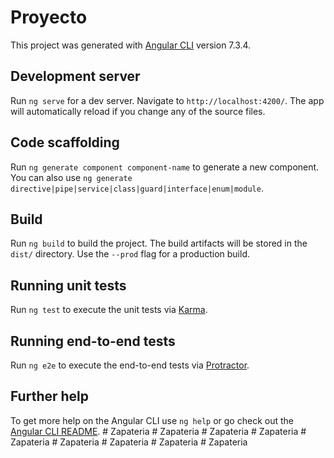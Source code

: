 # Proyecto

This project was generated with [Angular CLI](https://github.com/angular/angular-cli) version 7.3.4.

## Development server

Run `ng serve` for a dev server. Navigate to `http://localhost:4200/`. The app will automatically reload if you change any of the source files.

## Code scaffolding

Run `ng generate component component-name` to generate a new component. You can also use `ng generate directive|pipe|service|class|guard|interface|enum|module`.

## Build

Run `ng build` to build the project. The build artifacts will be stored in the `dist/` directory. Use the `--prod` flag for a production build.

## Running unit tests

Run `ng test` to execute the unit tests via [Karma](https://karma-runner.github.io).

## Running end-to-end tests

Run `ng e2e` to execute the end-to-end tests via [Protractor](http://www.protractortest.org/).

## Further help

To get more help on the Angular CLI use `ng help` or go check out the [Angular CLI README](https://github.com/angular/angular-cli/blob/master/README.md).
#   Z a p a t e r i a  
 #   Z a p a t e r i a  
 #   Z a p a t e r i a  
 #   Z a p a t e r i a  
 #   Z a p a t e r i a  
 #   Z a p a t e r i a  
 #   Z a p a t e r i a  
 #   Z a p a t e r i a  
 #   Z a p a t e r i a  
 